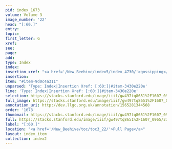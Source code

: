 ```yaml
---
pid: index_1673
volume: Volume 3
image_number: '22'
head: "[:60.]"
entry: 
topic: 
first_letter: G
xref: 
see: 
page: 
add: 
type: Index
index: 
insertion_xref: "<a href='/New_Beehive/index5/index_4730/'>gossipping</a>"
insertion: 
item: "#item-9d0c4a311"
unparsed: 'Type: Index|Insertion Xref: [:60:]|#item-3430e220e'
line: 'Type: Index|Insertion Xref: [:60:]|#item-3430e220e'
selection: https://stacks.stanford.edu/image/iiif/gw497tq8651%2F1607_0965/2389,698,179,141/full/0/default.jpg
full_image: https://stacks.stanford.edu/image/iiif/gw497tq8651%2F1607_0965/full/full/0/default.jpg
annotation_uri: http://dev.llgc.org.uk/annotation/1565281344568
order: '1673'
thumbnail: https://stacks.stanford.edu/image/iiif/gw497tq8651%2F1607_0965/2389,698,179,141/150,/0/default.jpg
full: https://stacks.stanford.edu/image/iiif/gw497tq8651%2F1607_0965/2389,698,179,141/full/0/default.jpg
label: "[:60.]"
location: "<a href='/New_Beehive/toc/toc3_22/'>Full Page</a>"
layout: index_item
collection: index2
---
```


